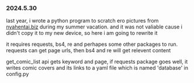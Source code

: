 ### 2024.5.30

  last year, i wrote a python program to scratch ero pictures from [nyahentai.biz](https://nyahentai.biz) during my summer vacation. and it was not valiable cause i didn't copy it to my new device, so here i am going to rewrite it

  it requires requests, bs4, re and perhapes some other packages to run. requests can get page urls, then bs4 and re will get relevent content

  get_comic_list api gets keyword and page, if requests package goes well, it writes comic covers and its links to a yaml file which is named 'database' in config.py
